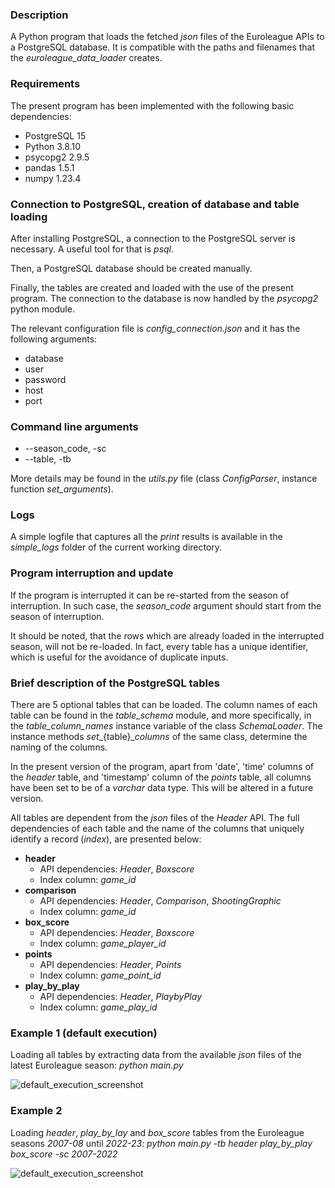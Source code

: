 ### Description

A Python program that loads the fetched _json_ files of the Euroleague APIs to a PostgreSQL database.
It is compatible with the paths and filenames that the _euroleague_data_loader_ creates.

### Requirements
The present program has been implemented with the following basic dependencies:

* PostgreSQL 15
* Python 3.8.10
* psycopg2 2.9.5
* pandas 1.5.1
* numpy 1.23.4

### Connection to PostgreSQL, creation of database and table loading

After installing PostgreSQL, a connection to the PostgreSQL server is necessary. A useful tool for that is _psql_.

Then, a PostgreSQL database should be created manually.

Finally, the tables are created and loaded with the use of the present program. The connection to the database is now handled by the _psycopg2_ python module.

The relevant configuration file is _config_connection.json_ and it has the following arguments:

* database
* user
* password
* host
* port

### Command line arguments
* --season_code, -sc
* --table, -tb

More details may be found in the _utils.py_ file (class _ConfigParser_, instance function _set_arguments_).

### Logs

A simple logfile that captures all the _print_ results is available in the _simple_logs_ folder of the current working directory.

### Program interruption and update

If the program is interrupted it can be re-started from the season of interruption. 
In such case, the _season_code_ argument should start from the season of interruption.

It should be noted, that the rows which are already loaded in the interrupted season, will not be re-loaded. 
In fact, every table has a unique identifier, which is useful for the avoidance of duplicate inputs.

### Brief description of the PostgreSQL tables

There are 5 optional tables that can be loaded. 
The column names of each table can be found in the _table_schema_ module, and more specifically, 
in the _table_column_names_ instance variable of the class _SchemaLoader_. 
The instance methods _set__{table}__columns_ of the same class, determine the naming of the columns.

In the present version of the program, apart from 'date', 'time' columns of the _header_ table, 
and 'timestamp' column of the _points_ table, all columns have been set to be of a _varchar_ data type. This will be altered in a future version.

All tables are dependent from the _json_ files of the _Header_ API. 
The full dependencies of each table and the name of the columns that uniquely identify a record (_index_), are presented below:

* **header**
  * API dependencies: _Header_, _Boxscore_
  * Index column: _game_id_
* **comparison**
  * API dependencies: _Header_, _Comparison_, _ShootingGraphic_
  * Index column: _game_id_
* **box_score**
  * API dependencies: _Header_, _Boxscore_
  * Index column: _game_player_id_
* **points**
  * API dependencies: _Header_, _Points_
  * Index column: _game_point_id_
* **play_by_play**
  * API dependencies: _Header_, _PlaybyPlay_
  * Index column: _game_play_id_

### Example 1 (default execution)

Loading all tables by extracting data from the available _json_ files of the latest Euroleague season: _python main.py_

![default_execution_screenshot](https://github.com/bsamot10/EuroleagueProject/blob/main/docs/images/euroleague_postgres_example_1.png)

### Example 2

Loading _header_, _play_by_lay_ and _box_score_ tables from the Euroleague seasons _2007-08_ until _2022-23_: _python main.py -tb header play_by_play box_score -sc 2007-2022_

![default_execution_screenshot](https://github.com/bsamot10/EuroleagueProject/blob/main/docs/images/euroleague_postgres_example_2.png)
